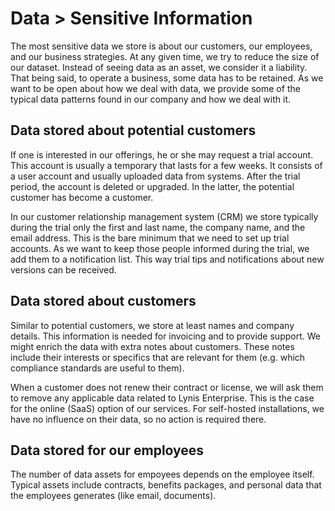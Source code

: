 # Data > Sensitive Information

The most sensitive data we store is about our customers, our employees, and our business strategies. At any given time, we try to reduce the size of our dataset. Instead of seeing data as an asset, we consider it a liability. That being said, to operate a business, some data has to be retained. As we want to be open about how we deal with data, we provide some of the typical data patterns found in our company and how we deal with it.

## Data stored about potential customers
If one is interested in our offerings, he or she may request a trial account. This account is usually a temporary that lasts for a few weeks. It consists of a user account and usually uploaded data from systems. After the trial period, the account is deleted or upgraded. In the latter, the potential customer has become a customer.

In our customer relationship management system (CRM) we store typically during the trial only the first and last name, the company name, and the email address. This is the bare minimum that we need to set up trial accounts. As we want to keep those people informed during the trial, we add them to a notification list. This way trial tips and notifications about new versions can be received.

## Data stored about customers
Similar to potential customers, we store at least names and company details. This information is needed for invoicing and to provide support. We might enrich the data with extra notes about customers. These notes include their interests or specifics that are relevant for them (e.g. which compliance standards are useful to them).

When a customer does not renew their contract or license, we will ask them to remove any applicable data related to Lynis Enterprise. This is the case for the online (SaaS) option of our services. For self-hosted installations, we have no influence on their data, so no action is required there.

## Data stored for our employees
The number of data assets for empoyees depends on the employee itself. Typical assets include contracts, benefits packages, and personal data that the employees generates (like email, documents).
